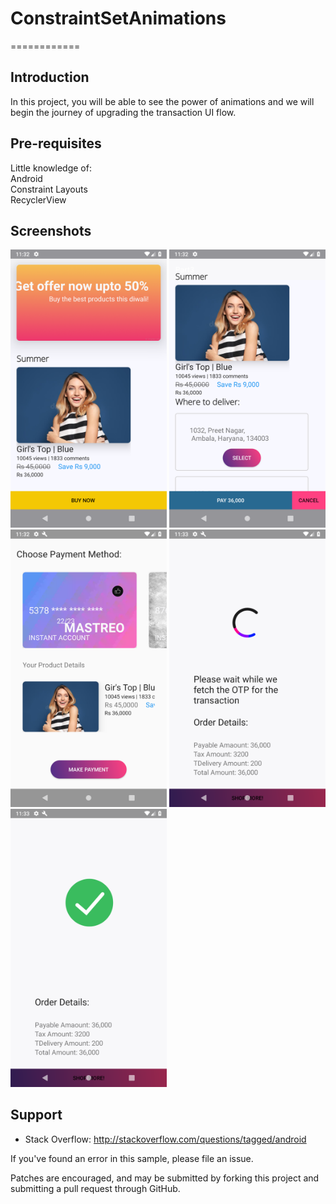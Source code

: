 
# ConstraintSetAnimations

============

Introduction
------------
In this project, you will be able to see the power of animations and we will begin the journey of upgrading the transaction UI flow.

Pre-requisites
--------------
Little knowledge of: <br>
Android <br>
Constraint Layouts <br>
RecyclerView

Screenshots
-----------

<img src="https://github.com/DhruvamSharma/ConstraintSetAnimations/blob/master/Part3/docs/Screenshot_1534356150.png" width="250"> <img src="https://github.com/DhruvamSharma/ConstraintSetAnimations/blob/master/Part3/docs/Screenshot_1534356156.png" width="250"> <img src="https://github.com/DhruvamSharma/ConstraintSetAnimations/blob/master/Part3/docs/Screenshot_1534356174.png" width="250"> <img src="https://github.com/DhruvamSharma/ConstraintSetAnimations/blob/master/Part3/docs/Screenshot_1534356180.png" width="250"> <img src="https://github.com/DhruvamSharma/ConstraintSetAnimations/blob/master/Part3/docs/Screenshot_1534356184.png" width="250"> 



Support
-------

- Stack Overflow: http://stackoverflow.com/questions/tagged/android

If you've found an error in this sample, please file an issue.

Patches are encouraged, and may be submitted by forking this project and
submitting a pull request through GitHub.
